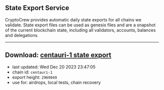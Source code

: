 ## State Export Service
CryptoCrew provides automatic daily state exports for all chains we validate. State export files can be used as genesis files and are a snapshot of the current blockchain state, including all validators, accounts, balances and delegations.

---
**Download: [centauri-1 state export](https://dl.ccvalidators.com/SERVICE/composable/centauri-1_export_2969049.json)**
---

- last updated: Wed Dec 20 2023 23:47:05
- chain id: `centauri-1`
- export height: `2969049`
- use for: airdrops, local tests, chain recovery
